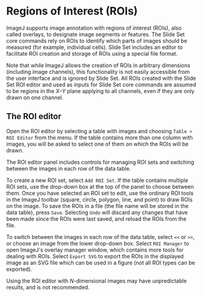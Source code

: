 Regions of Interest (ROIs)
=========================

ImageJ supports image annotation with regions
of interest (ROIs), also called overlays, to
designate image segments or features. The Slide Set core
commands rely on ROIs to identify which parts
of images should be measured (for example,
individual cells). Slide Set includes an editor
to facilitate ROI creation and storage of
ROIs using a special file format.

Note that while ImageJ allows the creation of
ROIs in arbitrary dimensions (including image channels),
this functionality is not easily
accessible from the user interface
and is ignored by Slide Set. All ROIs created
with the Slide Set ROI editor and used as inputs
for Slide Set core commands are assumed to be
regions in the *X&ndash;Y* plane applying to
all channels, even if they are only drawn on one channel.

The ROI editor
--------------

Open the ROI editor by selecting a table with
images and choosing `Table > ROI Editor` from
the menu. If the table contains more than
one column with images, you will be asked to
select one of them on which the ROIs will be drawn.

The ROI editor panel includes controls for
managing ROI sets and switching between the
images in each row of the data table.

To create a new ROI set, select `Add ROI Set`.
If the table contains multiple ROI sets,
use the drop-down box at the top of the panel
to choose between them. Once you have selected
an ROI set to edit, use the ordinary ROI tools
in the ImageJ toolbar (square, circle, polygon,
line, and point) to draw ROIs on the image.
To save the ROIs in a file (the file name will
be stored in the data table), press `Save`.
Selecting `Undo` will discard any changes
that have been made since the ROIs were last
saved, and reload the ROIs from the file.

To switch between the images in each row of
the data table, select `<<` or `>>`, or
choose an image from the lower drop-down box.
Select `ROI Manager` to open ImageJ's overlay
manager window, which contains more tools for
dealing with ROIs. Select `Export SVG` to
export the ROIs in the displayed image as
an SVG file which can be used in a figure
(not all ROI types can be exported).

Using the ROI editor with *N*-dimensional
images may have unpredictable results, and is not recommended.
